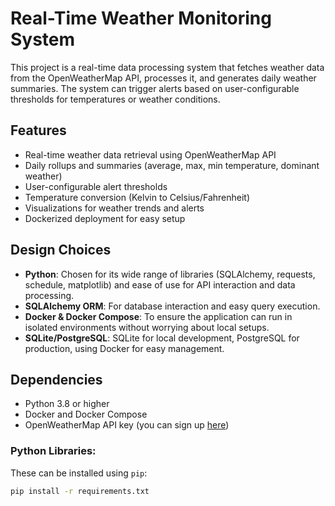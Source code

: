 # Real-Time Weather Monitoring System

This project is a real-time data processing system that fetches weather data from the OpenWeatherMap API, processes it, and generates daily weather summaries. The system can trigger alerts based on user-configurable thresholds for temperatures or weather conditions.

## Features

- Real-time weather data retrieval using OpenWeatherMap API
- Daily rollups and summaries (average, max, min temperature, dominant weather)
- User-configurable alert thresholds
- Temperature conversion (Kelvin to Celsius/Fahrenheit)
- Visualizations for weather trends and alerts
- Dockerized deployment for easy setup

## Design Choices

- **Python**: Chosen for its wide range of libraries (SQLAlchemy, requests, schedule, matplotlib) and ease of use for API interaction and data processing.
- **SQLAlchemy ORM**: For database interaction and easy query execution.
- **Docker & Docker Compose**: To ensure the application can run in isolated environments without worrying about local setups.
- **SQLite/PostgreSQL**: SQLite for local development, PostgreSQL for production, using Docker for easy management.

## Dependencies

- Python 3.8 or higher
- Docker and Docker Compose
- OpenWeatherMap API key (you can sign up [here](https://home.openweathermap.org/users/sign_up))

### Python Libraries:
These can be installed using `pip`:

```bash
pip install -r requirements.txt
